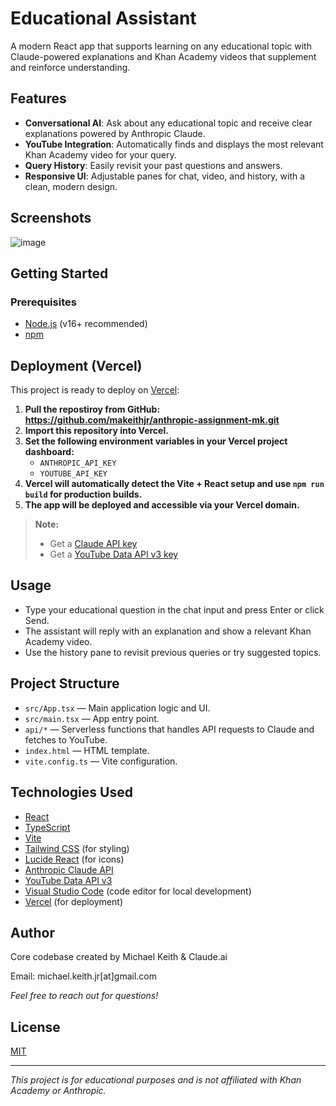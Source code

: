 # Educational Assistant

A modern React app that supports learning on any educational topic with Claude-powered explanations and Khan Academy videos that supplement and reinforce understanding.

## Features

- **Conversational AI**: Ask about any educational topic and receive clear explanations powered by Anthropic Claude.
- **YouTube Integration**: Automatically finds and displays the most relevant Khan Academy video for your query.
- **Query History**: Easily revisit your past questions and answers.
- **Responsive UI**: Adjustable panes for chat, video, and history, with a clean, modern design.

## Screenshots

![image](https://github.com/user-attachments/assets/096a588b-2883-4e71-869d-98fdc168e4da)

## Getting Started

### Prerequisites

- [Node.js](https://nodejs.org/) (v16+ recommended)
- [npm](https://www.npmjs.com/)

## Deployment (Vercel)

This project is ready to deploy on [Vercel](https://vercel.com/):

1. **Pull the repostiroy from GitHub: https://github.com/makeithjr/anthropic-assignment-mk.git**
2. **Import this repository into Vercel.**
3. **Set the following environment variables in your Vercel project dashboard:**
   - `ANTHROPIC_API_KEY`
   - `YOUTUBE_API_KEY`
4. **Vercel will automatically detect the Vite + React setup and use `npm run build` for production builds.**
5. **The app will be deployed and accessible via your Vercel domain.**

> **Note:**  
> - Get a [Claude API key](https://console.anthropic.com/settings/keys)
> - Get a [YouTube Data API v3 key](https://console.cloud.google.com/apis/credentials)

## Usage

- Type your educational question in the chat input and press Enter or click Send.
- The assistant will reply with an explanation and show a relevant Khan Academy video.
- Use the history pane to revisit previous queries or try suggested topics.

## Project Structure

- `src/App.tsx` — Main application logic and UI.
- `src/main.tsx` — App entry point.
- `api/*` — Serverless functions that handles API requests to Claude and fetches to YouTube.
- `index.html` — HTML template.
- `vite.config.ts` — Vite configuration.

## Technologies Used

- [React](https://react.dev/)
- [TypeScript](https://www.typescriptlang.org/)
- [Vite](https://vitejs.dev/)
- [Tailwind CSS](https://tailwindcss.com/) (for styling)
- [Lucide React](https://lucide.dev/) (for icons)
- [Anthropic Claude API](https://www.anthropic.com/)
- [YouTube Data API v3](https://developers.google.com/youtube/v3)
- [Visual Studio Code](https://code.visualstudio.com/) (code editor for local development)
- [Vercel](https://vercel.com/) (for deployment)

## Author

Core codebase created by Michael Keith & Claude.ai 

Email: michael.keith.jr[at]gmail.com

*Feel free to reach out for questions!*

## License

[MIT](LICENSE)

---

*This project is for educational purposes and is not affiliated with Khan Academy or Anthropic.*
